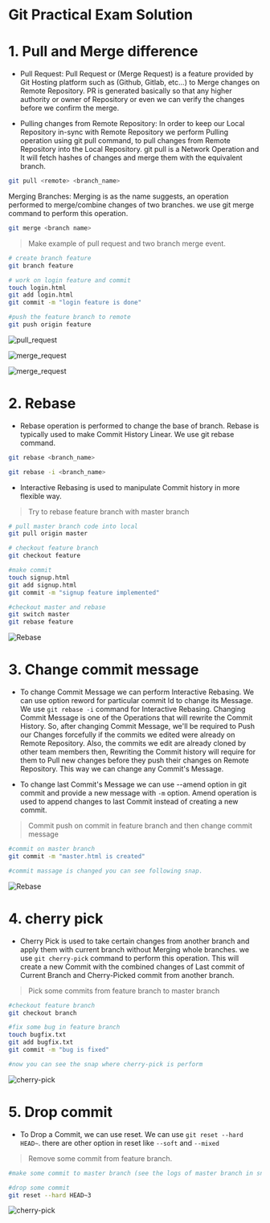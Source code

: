 # Git Practical Exam Solution

# 1. Pull and Merge difference

- Pull Request:
Pull Request or (Merge Request) is a feature provided by Git Hosting platform such as (Github, Gitlab, etc...) to Merge changes on Remote Repository. PR is generated basically so that any higher authority or owner of Repository or even we can verify the changes before we confirm the merge.

- Pulling changes from Remote Repository:
In order to keep our Local Repository in-sync with Remote Repository we perform Pulling operation using git pull command, to pull changes from Remote Repository into the Local Repository. git pull is a Network Operation and It will fetch hashes of changes and merge them with the equivalent branch.

```sh
git pull <remote> <branch_name>
```
    
Merging Branches:
Merging is as the name suggests, an operation performed to merge/combine changes of two branches. we use git merge command to perform this operation.

```sh
git merge <branch name>
```

> Make example of pull request and two branch merge event.

```sh
# create branch feature
git branch feature

# work on login feature and commit
touch login.html
git add login.html
git commit -m "login feature is done"

#push the feature branch to remote
git push origin feature
```

![pull_request](./snaps/pull%20request.png)

![merge_request](./snaps/merge-request.png)

![merge_request](./snaps/merge-done.png)


# 2. Rebase

- Rebase operation is performed to change the base of branch. Rebase is typically used to make Commit History Linear. We use git rebase command.

```sh
git rebase <branch_name>
```

```sh
git rebase -i <branch_name>
```

- Interactive Rebasing is used to manipulate Commit history in more flexible way.

> Try to rebase feature branch with master branch 

```sh
# pull master branch code into local
git pull origin master

# checkout feature branch
git checkout feature

#make commit
touch signup.html
git add signup.html
git commit -m "signup feature implemented"

#checkout master and rebase 
git switch master
git rebase feature
```

![Rebase](./snaps/rebase-cli.png)

# 3. Change commit message

- To change Commit Message we can perform Interactive Rebasing. We can use option reword for particular commit Id to change its Message. We use `git rebase -i` command for Interactive Rebasing. Changing Commit Message is one of the Operations that will rewrite the Commit History. So, after changing Commit Message, we'll be required to Push our Changes forcefully if the commits we edited were already on Remote Repository. Also, the commits we edit are already cloned by other team members then, Rewriting the Commit history will require for them to Pull new changes before they push their changes on Remote Repository. This way we can change any Commit's Message.

- To change last Commit's Message we can use --amend option in git commit and provide a new message with `-m` option. Amend operation is used to append changes to last Commit instead of creating a new commit.

> Commit push on commit in feature branch and then change commit message

```sh
#commit on master branch
git commit -m "master.html is created"

#commit massage is changed you can see following snap. 
```

![Rebase](./snaps/change_commit.png)

# 4. cherry pick

- Cherry Pick is used to take certain changes from another branch and apply them with current branch without Merging whole branches. we use `git cherry-pick` command to perform this operation. This will create a new Commit with the combined changes of Last commit of Current Branch and Cherry-Picked commit from another branch.

> Pick some commits from feature branch to master branch

```sh
#checkout feature branch 
git checkout branch

#fix some bug in feature branch
touch bugfix.txt
git add bugfix.txt
git commit -m "bug is fixed"

#now you can see the snap where cherry-pick is perform
```

![cherry-pick](./snaps/cherry-pick.png)


# 5. Drop commit

- To Drop a Commit, we can use reset. We can use `git reset --hard HEAD~`. there are other option in reset like `--soft` and `--mixed` 

> Remove some commit from feature branch.

```sh
#make some commit to master branch (see the logs of master branch in snap)

#drop some commit
git reset --hard HEAD~3
```

![cherry-pick](./snaps/drop-commit.png)